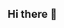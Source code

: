 ## Hi there 👋

<!--
**JosefinaMP/JosefinaMP** is a ✨ _special_ ✨ repository because its `README.md` (this file) appears on your GitHub profile.

Here are some ideas to get you started:

- 🔭 I’m currently working on my personal project -arte con raíces-
- 🌱 I’m currently learning web development at Uni Pilar
- 📫 How to reach me: josefinamercedesparra8@gmail.com
- 😄 Pronouns: she/her
- ⚡ Fun fact: I'm am artist. i like drawing and painting
-->
